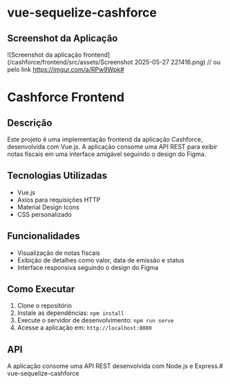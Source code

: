 # vue-sequelize-cashforce
## Screenshot da Aplicação

![Screenshot da aplicação frontend](/cashforce/frontend/src/assets/Screenshot 2025-05-27 221416.png) // ou pelo link https://imgur.com/a/RPw9Wpk#


# Cashforce Frontend

## Descrição

Este projeto é uma implementação frontend da aplicação Cashforce, desenvolvida com Vue.js. A aplicação consome uma API REST para exibir notas fiscais em uma interface amigável seguindo o design do Figma.

## Tecnologias Utilizadas

- Vue.js
- Axios para requisições HTTP
- Material Design Icons
- CSS personalizado

## Funcionalidades

- Visualização de notas fiscais
- Exibição de detalhes como valor, data de emissão e status
- Interface responsiva seguindo o design do Figma

## Como Executar

1. Clone o repositório
2. Instale as dependências: `npm install`
3. Execute o servidor de desenvolvimento: `npm run serve`
4. Acesse a aplicação em: `http://localhost:8080`

## API

A aplicação consome uma API REST desenvolvida com Node.js e Express.# vue-sequelize-cashforce
